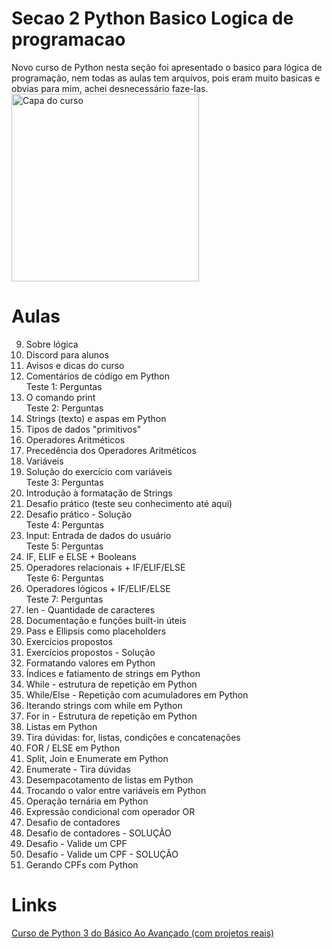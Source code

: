 # Secao 2 Python Basico Logica de programacao
Novo curso de Python nesta seção foi apresentado o basico para lógica de programação, nem todas as aulas tem arquivos, pois eram muito basicas e obvias para mim, achei desnecessário faze-las.<br>
<img src="https://img-c.udemycdn.com/course/240x135/2411816_3802_4.jpg" width="300" title="Capa do curso">
# Aulas
9. Sobre lógica<br>
10. Discord para alunos<br>
11. Avisos e dicas do curso<br>
12. Comentários de código em Python<br>
Teste 1: Perguntas<br>
13. O comando print<br>
Teste 2: Perguntas<br>
14. Strings (texto) e aspas em Python<br>
15. Tipos de dados "primitivos"<br>
16. Operadores Aritméticos<br>
17. Precedência dos Operadores Aritméticos<br>
18. Variáveis<br>
19. Solução do exercício com variáveis<br>
Teste 3: Perguntas<br>
20. Introdução à formatação de Strings<br>
21. Desafio prático (teste seu conhecimento até aqui)<br>
22. Desafio prático - Solução<br>
Teste 4: Perguntas<br>
23. Input: Entrada de dados do usuário<br>
Teste 5: Perguntas<br>
24. IF, ELIF e ELSE + Booleans<br>
25. Operadores relacionais + IF/ELIF/ELSE<br>
Teste 6: Perguntas<br>
26. Operadores lógicos + IF/ELIF/ELSE<br>
Teste 7: Perguntas<br>
27. len - Quantidade de caracteres<br>
28. Documentação e funções built-in úteis<br>
29. Pass e Ellipsis como placeholders<br>
30. Exercícios propostos<br>
31. Exercícios propostos - Solução<br>
32. Formatando valores em Python<br>
33. Índices e fatiamento de strings em Python<br>
34. While - estrutura de repetição em Python<br>
35. While/Else - Repetição com acumuladores em Python<br>
36. Iterando strings com while em Python<br>
37. For in - Estrutura de repetição em Python<br>
38. Listas em Python<br>
39. Tira dúvidas: for, listas, condições e concatenações<br>
40. FOR / ELSE em Python<br>
41. Split, Join e Enumerate em Python<br>
42. Enumerate - Tira dúvidas<br>
43. Desempacotamento de listas em Python<br>
44. Trocando o valor entre variáveis em Python<br>
45. Operação ternária em Python<br>
46. Expressão condicional com operador OR<br>
47. Desafio de contadores<br>
48. Desafio de contadores - SOLUÇÃO<br>
49. Desafio - Valide um CPF<br>
50. Desafio - Valide um CPF - SOLUÇÃO<br>
51. Gerando CPFs com Python<br>

# Links
[Curso de Python 3 do Básico Ao Avançado (com projetos reais)](https://www.udemy.com/course/python-3-do-zero-ao-avancado/)

